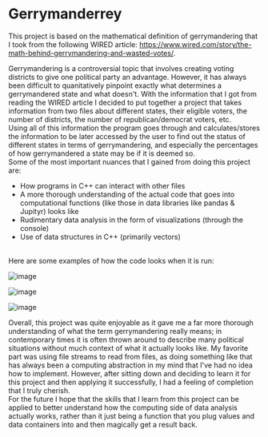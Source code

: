 # Gerrymanderrey

This project is based on the mathematical definition of gerrymandering that I took from the following WIRED article: https://www.wired.com/story/the-math-behind-gerrymandering-and-wasted-votes/.

Gerrymandering is a controversial topic that involves creating voting districts to give one political party an advantage. However, it has always been difficult to quanitatively pinpoint exactly what determines a gerrymandered state and what doesn't. With the information that I got from reading the WIRED article I decided to put together a project that takes information from two files about different states, their eligible voters, the number of districts, the number of republican/democrat voters, etc. 
<br>Using all of this information the program goes through and calculates/stores the information to be later accessed by the user to find out the status of different states in terms of gerrymandering, and especially the percentages of how gerrymandered a state may be if it is deemed so.
<br>Some of the most important nuances that I gained from doing this project are:
* How programs in C++ can interact with other files
* A more thorough understanding of the actual code that goes into computational functions (like those in data libraries like pandas & Jupityr) looks like
* Rudimentary data analysis in the form of visualizations (through the console)
* Use of data structures in C++ (primarily vectors)

<br>Here are some examples of how the code looks when it is run: 

![image](https://user-images.githubusercontent.com/83194877/216173960-63e59a4c-00bb-4949-9631-2cdd74164774.png)

![image](https://user-images.githubusercontent.com/83194877/216174267-17522e22-caf3-4b4b-9a5c-4d7c9711a79a.png)

![image](https://user-images.githubusercontent.com/83194877/216174816-9099443c-f527-44fa-8557-bc3db281f838.png)

Overall, this project was quite enjoyable as it gave me a far more thorough understanding of what the term gerrymandering really means; in contemporary times it is often thrown around to describe many political situations without much context of what it actually looks like. My favorite part was using file streams to read from files, as doing something like that has always been a computing abstraction in my mind that I've had no idea how to implement. However, after sitting down and deciding to learn it for this project and then applying it successfully, I had a feeling of completion that I truly cherish. 
<br>For the future I hope that the skills that I learn from this project can be applied to better understand how the computing side of data analysis actually works, rather than it just being a function that you plug values and data containers into and then magically get a result back.

